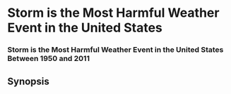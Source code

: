 # Storm is the Most Harmful Weather Event in the United States
### Storm is the Most Harmful Weather Event in the United States Between 1950 and 2011

## Synopsis

